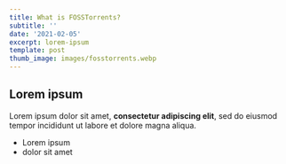 ```yaml
---
title: What is FOSSTorrents?
subtitle: ''
date: '2021-02-05'
excerpt: lorem-ipsum
template: post
thumb_image: images/fosstorrents.webp
---
```

## Lorem ipsum

Lorem ipsum dolor sit amet, **consectetur adipiscing elit**, sed do eiusmod tempor incididunt ut labore et dolore magna aliqua.

- Lorem ipsum
- dolor sit amet